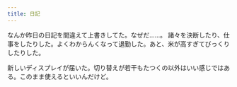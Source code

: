 ```yaml
---
title: 日記
---
```


なんか昨日の日記を間違えて上書きしてた。なぜだ……。
諸々を決断したり、仕事をしたりした。よくわからんくなって退勤した。あと、米が高すぎてびっくりしたりした。

新しいディスプレイが届いた。切り替えが若干もたつくの以外はいい感じではある。このまま使えるといいんだけど。